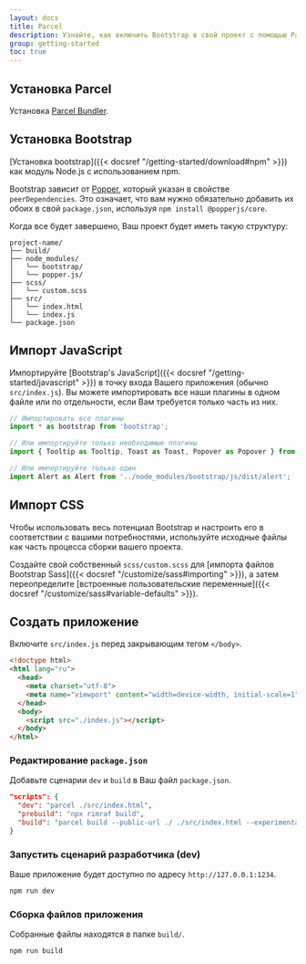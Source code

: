 ```yaml
---
layout: docs
title: Parcel
description: Узнайте, как включить Bootstrap в свой проект с помощью Parcel.
group: getting-started
toc: true
---
```


## Установка Parcel

Установка [Parcel Bundler](https://en.parceljs.org/getting_started.html).

## Установка Bootstrap

[Установка bootstrap]({{< docsref "/getting-started/download#npm" >}}) как модуль Node.js с использованием npm.

Bootstrap зависит от [Popper](https://popper.js.org/), который указан в свойстве `peerDependencies`. Это означает, что вам нужно обязательно добавить их обоих в свой `package.json`, используя `npm install @popperjs/core`.

Когда все будет завершено, Ваш проект будет иметь такую структуру:

```text
project-name/
├── build/
├── node_modules/
│   └── bootstrap/
│   └── popper.js/
├── scss/
│   └── custom.scss
├── src/
│   └── index.html
│   └── index.js
└── package.json
```

## Импорт JavaScript

Импортируйте [Bootstrap's JavaScript]({{< docsref "/getting-started/javascript" >}}) в точку входа Вашего приложения (обычно `src/index.js`). Вы можете импортировать все наши плагины в одном файле или по отдельности, если Вам требуется только часть из них.

```js
// Импортировать все плагины
import * as bootstrap from 'bootstrap';

// Или импортируйте только необходимые плагины
import { Tooltip as Tooltip, Toast as Toast, Popover as Popover } from 'bootstrap';

// Или импортируйте только один
import Alert as Alert from '../node_modules/bootstrap/js/dist/alert';
```

## Импорт CSS

Чтобы использовать весь потенциал Bootstrap и настроить его в соответствии с вашими потребностями, используйте исходные файлы как часть процесса сборки вашего проекта.

Создайте свой собственный `scss/custom.scss` для [импорта файлов Bootstrap Sass]({{< docsref "/customize/sass#importing" >}}), а затем переопределите [встроенные пользовательские переменные]({{< docsref "/customize/sass#variable-defaults" >}}).

## Создать приложение

Включите `src/index.js` перед закрывающим тегом `</body>`.

```html
<!doctype html>
<html lang="ru">
  <head>
    <meta charset="utf-8">
    <meta name="viewport" content="width=device-width, initial-scale=1">
  </head>
  <body>
    <script src="./index.js"></script>
  </body>
</html>
```

### Редактирование `package.json`

Добавьте сценарии `dev` и `build` в Ваш файл `package.json`.

```json
"scripts": {
  "dev": "parcel ./src/index.html",
  "prebuild": "npx rimraf build",
  "build": "parcel build --public-url ./ ./src/index.html --experimental-scope-hoisting --out-dir build"
}
```

### Запустить сценарий разработчика (dev)

Ваше приложение будет доступно по адресу `http://127.0.0.1:1234`.

```sh
npm run dev
```

### Сборка файлов приложения

Собранные файлы находятся в папке `build/`.

```sh
npm run build
```
